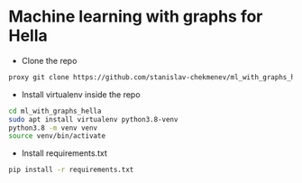 # Machine learning with graphs for Hella

- Clone the repo
```bash
proxy git clone https://github.com/stanislav-chekmenev/ml_with_graphs_hella
```
- Install virtualenv inside the repo

```bash
cd ml_with_graphs_hella
sudo apt install virtualenv python3.8-venv
python3.8 -m venv venv
source venv/bin/activate
```
- Install requirements.txt
```bash
pip install -r requirements.txt
```

